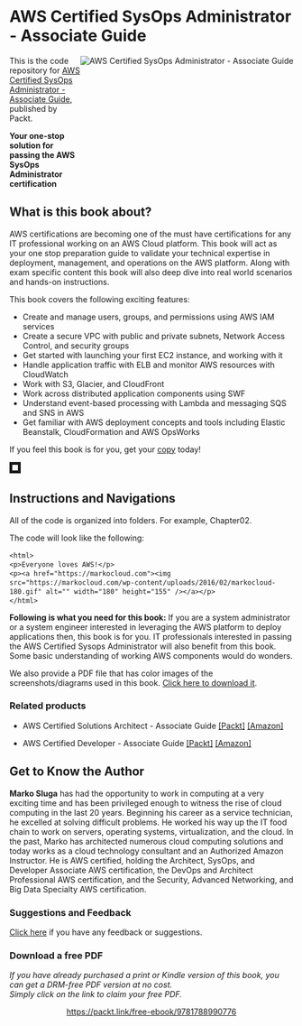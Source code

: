 


# AWS Certified SysOps Administrator - Associate Guide

<a href="https://www.packtpub.com/virtualization-and-cloud/aws-certified-sysops-administrator-associate-guide?utm_source=github&utm_medium=repository&utm_campaign=9781788990776 "><img src="https://d255esdrn735hr.cloudfront.net/sites/default/files/imagecache/ppv4_main_book_cover/9781788990776cover.png" alt="AWS Certified SysOps Administrator - Associate Guide" height="256px" align="right"></a>

This is the code repository for [AWS Certified SysOps Administrator - Associate Guide](https://www.packtpub.com/virtualization-and-cloud/aws-certified-sysops-administrator-associate-guide?utm_source=github&utm_medium=repository&utm_campaign=9781788990776), published by Packt.

**Your one-stop solution for passing the AWS SysOps Administrator certification**

## What is this book about?
AWS certifications are becoming one of the must have certifications for any IT professional working on an AWS Cloud platform. This book will act as your one stop preparation guide to validate your technical expertise in deployment, management, and operations on the AWS platform. Along with exam specific content this book will also deep dive into real world scenarios and hands-on instructions.

This book covers the following exciting features:
* Create and manage users, groups, and permissions using AWS IAM services 
* Create a secure VPC with public and private subnets, Network Access Control, and security groups 
* Get started with launching your first EC2 instance, and working with it 
* Handle application traffic with ELB and monitor AWS resources with CloudWatch 
* Work with S3, Glacier, and CloudFront 
* Work across distributed application components using SWF 
* Understand event-based processing with Lambda and messaging SQS and SNS in AWS 
* Get familiar with AWS deployment concepts and tools including Elastic Beanstalk, CloudFormation and AWS OpsWorks 

If you feel this book is for you, get your [copy](https://www.amazon.com/dp/1788990773) today!

<a href="https://www.packtpub.com/?utm_source=github&utm_medium=banner&utm_campaign=GitHubBanner"><img src="https://raw.githubusercontent.com/PacktPublishing/GitHub/master/GitHub.png" 
alt="https://www.packtpub.com/" border="5" /></a>

## Instructions and Navigations
All of the code is organized into folders. For example, Chapter02.

The code will look like the following:
```
<html>
<p>Everyone loves AWS!</p>
<p><a href="https://markocloud.com"><img src="https://markocloud.com/wp-content/uploads/2016/02/markocloud-180.gif" alt="" width="180" height="155" /></a></p>
</html>
```

**Following is what you need for this book:**
If you are a system administrator or a system engineer interested in leveraging the AWS platform to deploy applications then, this book is for you. IT professionals interested in passing the AWS Certified Sysops Administrator will also benefit from this book. Some basic understanding of working AWS components would do wonders.

We also provide a PDF file that has color images of the screenshots/diagrams used in this book. [Click here to download it](https://www.packtpub.com/sites/default/files/downloads/9781788990776_ColorImages.pdf).

### Related products
* AWS Certified Solutions Architect - Associate Guide [[Packt]](https://www.packtpub.com/virtualization-and-cloud/aws-certified-solution-architect-associate-guide?utm_source=github&utm_medium=repository&utm_campaign=9781789130669) [[Amazon]](https://www.amazon.com/dp/B07CSD4VSD)

* AWS Certified Developer - Associate Guide [[Packt]](https://www.packtpub.com/virtualization-and-cloud/aws-certified-developer-associate-guide?utm_source=github&utm_medium=repository&utm_campaign=9781787125629) [[Amazon]](https://www.amazon.com/dp/1787125629)

## Get to Know the Author
**Marko Sluga**
has had the opportunity to work in computing at a very exciting time and has been privileged enough to witness the rise of cloud computing in the last 20 years. Beginning his career as a service technician, he excelled at solving difficult problems. He worked his way up the IT food chain to work on servers, operating systems, virtualization, and the cloud. In the past, Marko has architected numerous cloud computing solutions and today works as a cloud technology consultant and an Authorized Amazon Instructor. He is AWS certified, holding the Architect, SysOps, and Developer Associate AWS certification, the DevOps and Architect Professional AWS certification, and the Security, Advanced Networking, and Big Data Specialty AWS certification.

### Suggestions and Feedback
[Click here](https://docs.google.com/forms/d/e/1FAIpQLSdy7dATC6QmEL81FIUuymZ0Wy9vH1jHkvpY57OiMeKGqib_Ow/viewform) if you have any feedback or suggestions.
### Download a free PDF

 <i>If you have already purchased a print or Kindle version of this book, you can get a DRM-free PDF version at no cost.<br>Simply click on the link to claim your free PDF.</i>
<p align="center"> <a href="https://packt.link/free-ebook/9781788990776">https://packt.link/free-ebook/9781788990776 </a> </p>